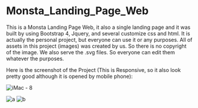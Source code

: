 # Monsta_Landing_Page_Web
This is a Monsta Landing Page Web, it also a single landing page and it was built by using Bootstrap 4, Jquery, and several customize css and html. It is actually the personal project, but everyone can use it or any purposes. All of assets in this project (images) was created by us. So there is no copyright of the image. We also serve the .svg files. So everyone can edit them whatever the purposes.

Here is the screenshot of the Project (This is Responsive, so it also look pretty good although it is opened by mobile phone):

![iMac - 8](https://user-images.githubusercontent.com/61697475/112999558-e6620b00-9123-11eb-8dd1-8601c86f6f0e.jpg)


![a](https://user-images.githubusercontent.com/61697475/113000637-db5baa80-9124-11eb-906d-fd20255b4956.PNG)
![b](https://user-images.githubusercontent.com/61697475/113000641-dc8cd780-9124-11eb-8df0-86d017a4b165.PNG)

